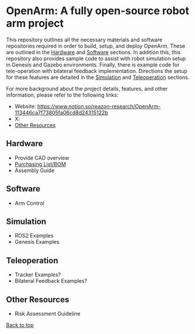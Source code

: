 # OpenArm: A fully open-source robot arm project
This repository outlines all the necessary materials and software repositories required in order to build, setup, and deploy OpenArm. These are outlined in the [Hardware](#Hardware) and [Software](#Software) sections. In addition this, this repository also provides sample code to assist with robot simulation setup in Genesis and Gazebo environments. Finally, there is example code for tele-operation with bilateral feedback implementation. Directions the setup for these features are detailed in the [Simulation](#Simulation) and [Teleoperation](#Teleoperation) sections.

For more background about the project details, features, and other information, please refer to the following links:
- Website: https://www.notion.so/reazon-research/OpenArm-113446ca7f73805fa06cd8d24315122b
- X: 
- [Other Resources](#ssResources)

## Hardware
- Provide CAD overview
- [Purchasing List/BOM](https://docs.google.com/spreadsheets/d/1W7HEwlFBFWk1wLs-w_pfx--WNxCen8dgpAqJnMEo6RI/edit?usp=sharing)
- Assembly Guide

## Software
- Arm Control

## Simulation
- ROS2 Examples
- Genesis Examples

## Teleoperation
- Tracker Examples?
- Bilateral Feedback Examples?

## Other Resources
- Risk Assessment Guideline

<a href="#top">Back to top</a>
